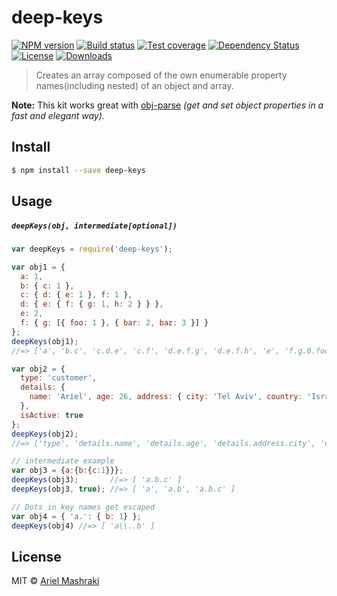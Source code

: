 # deep-keys
[![NPM version][npm-image]][npm-url]
[![Build status][travis-image]][travis-url]
[![Test coverage][coveralls-image]][coveralls-url]
[![Dependency Status][david-image]][david-url]
[![License][license-image]][license-url]
[![Downloads][downloads-image]][downloads-url]

> Creates an array composed of the own enumerable property names(including nested) of an object and array.

**Note:** This kit works great with [obj-parse](https://github.com/a8m/obj-parse) _(get and set object properties in a fast and elegant way)._

## Install

```sh
$ npm install --save deep-keys
```

## Usage
##### `deepKeys(obj, intermediate[optional])`
```js
var deepKeys = require('deep-keys');

var obj1 = {
  a: 1,
  b: { c: 1 },
  c: { d: { e: 1 }, f: 1 },
  d: { e: { f: { g: 1, h: 2 } } },
  e: 2,
  f: { g: [{ foo: 1 }, { bar: 2, baz: 3 }] }
};
deepKeys(obj1);
//=> ['a', 'b.c', 'c.d.e', 'c.f', 'd.e.f.g', 'd.e.f.h', 'e', 'f.g.0.foo', 'f.g.1.bar', 'f.g.1.baz']

var obj2 = {
  type: 'customer',
  details: {
    name: 'Ariel', age: 26, address: { city: 'Tel Aviv', country: 'Israel' }
  },
  isActive: true
};
deepKeys(obj2);
//=> ['type', 'details.name', 'details.age', 'details.address.city', 'details.address.country', 'isActive']

// intermediate example
var obj3 = {a:{b:{c:1}}};
deepKeys(obj3);       //=> [ 'a.b.c' ]
deepKeys(obj3, true); //=> [ 'a', 'a.b', 'a.b.c' ]

// Dots in key names get escaped
var obj4 = { 'a.': { b: 1} };
deepKeys(obj4) //=> [ 'a\\..b' ]
```


## License

MIT © [Ariel Mashraki](https://github.com/a8m)

[npm-image]: https://img.shields.io/npm/v/deep-keys.svg?style=flat-square
[npm-url]: https://npmjs.org/package/deep-keys
[travis-image]: https://img.shields.io/travis/a8m/deep-keys.svg?style=flat-square
[travis-url]: https://travis-ci.org/a8m/deep-keys
[coveralls-image]: https://img.shields.io/coveralls/a8m/deep-keys.svg?style=flat-square
[coveralls-url]: https://coveralls.io/r/a8m/deep-keys
[david-image]: http://img.shields.io/david/a8m/deep-keys.svg?style=flat-square
[david-url]: https://david-dm.org/a8m/deep-keys
[license-image]: http://img.shields.io/npm/l/deep-keys.svg?style=flat-square
[license-url]: LICENSE
[downloads-image]: http://img.shields.io/npm/dm/deep-keys.svg?style=flat-square
[downloads-url]: https://npmjs.org/package/deep-keys
